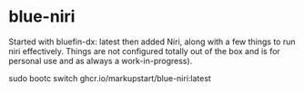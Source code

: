 # blue-niri

Started with bluefin-dx: latest then added Niri, along with a few things to run niri effectively. Things are not configured totally out of the box and is for personal use and as always a work-in-progress).

sudo bootc switch ghcr.io/markupstart/blue-niri:latest

